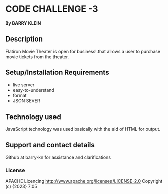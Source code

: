  # CODE CHALLENGE -3
#### By BARRY KLEIN
## Description
 Flatiron Movie Theater is open for business!.that allows a user to purchase movie tickets from the
theater.
## Setup/Installation Requirements
* live server
* easy-to-understand
* format
* JSON SEVER
## Technology used
JavaScript technology was used basically with the aid of HTML for output.
## Support and contact details
Github at barry-kn for assistance and clarifications
### License
APACHE Licencing
       http://www.apache.org/licenses/LICENSE-2.0
Copyright (c) {2023}
7:05
